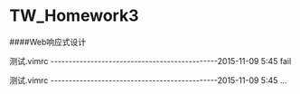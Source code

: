 # TW_Homework3
####Web响应式设计

测试.vimrc ----------------------------------------------2015-11-09 5:45     fail

测试.vimrc ----------------------------------------------2015-11-09 5:45     ...
